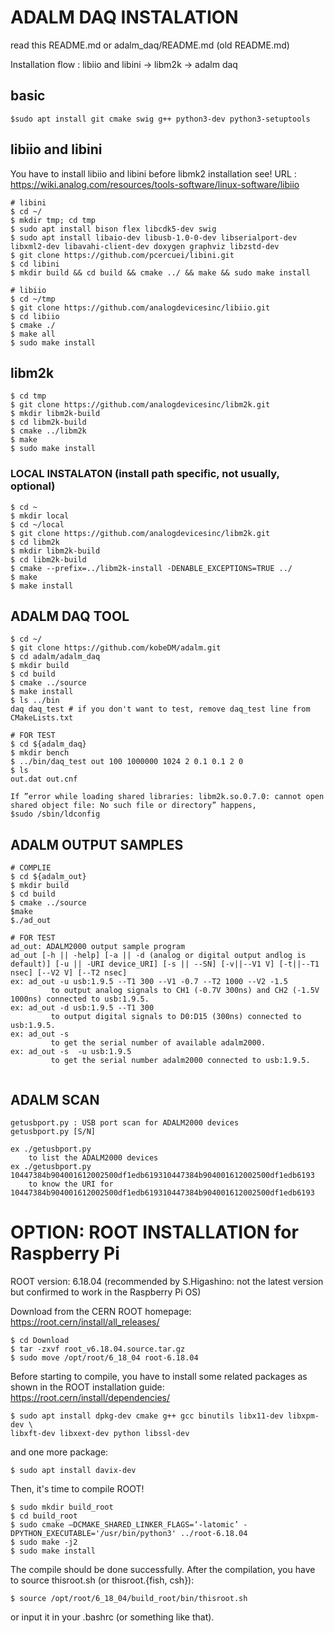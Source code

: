 # ADALM DAQ INSTALATION
read this README.md or adalm_daq/README.md (old README.md)

Installation flow : libiio and libini -> libm2k -> adalm daq 
## basic
```
$sudo apt install git cmake swig g++ python3-dev python3-setuptools
```

## libiio and libini 
You have to install libiio and libini before libmk2 installation
see! URL : https://wiki.analog.com/resources/tools-software/linux-software/libiio

```
# libini
$ cd ~/
$ mkdir tmp; cd tmp
$ sudo apt install bison flex libcdk5-dev swig
$ sudo apt install libaio-dev libusb-1.0-0-dev libserialport-dev libxml2-dev libavahi-client-dev doxygen graphviz libzstd-dev
$ git clone https://github.com/pcercuei/libini.git
$ cd libini
$ mkdir build && cd build && cmake ../ && make && sudo make install

# libiio
$ cd ~/tmp
$ git clone https://github.com/analogdevicesinc/libiio.git
$ cd libiio
$ cmake ./
$ make all
$ sudo make install
```

## libm2k
```
$ cd tmp
$ git clone https://github.com/analogdevicesinc/libm2k.git
$ mkdir libm2k-build
$ cd libm2k-build
$ cmake ../libm2k
$ make
$ sudo make install
```

### LOCAL INSTALATON (install path specific, not usually, optional)

```
$ cd ~
$ mkdir local 
$ cd ~/local
$ git clone https://github.com/analogdevicesinc/libm2k.git
$ cd libm2k
$ mkdir libm2k-build
$ cd libm2k-build
$ cmake --prefix=../libm2k-install -DENABLE_EXCEPTIONS=TRUE ../
$ make
$ make install
```

## ADALM DAQ TOOL
```
$ cd ~/
$ git clone https://github.com/kobeDM/adalm.git
$ cd adalm/adalm_daq
$ mkdir build
$ cd build
$ cmake ../source
$ make install
$ ls ../bin
daq daq_test # if you don't want to test, remove daq_test line from CMakeLists.txt

# FOR TEST
$ cd ${adalm_daq}
$ mkdir bench
$ ../bin/daq_test out 100 1000000 1024 2 0.1 0.1 2 0
$ ls
out.dat out.cnf

If ”error while loading shared libraries: libm2k.so.0.7.0: cannot open shared object file: No such file or directory” happens,
$sudo /sbin/ldconfig 
```

## ADALM OUTPUT SAMPLES
```
# COMPLIE
$ cd ${adalm_out}
$ mkdir build
$ cd build
$ cmake ../source
$make
$./ad_out

# FOR TEST
ad_out: ADALM2000 output sample program
ad_out [-h || -help] [-a || -d (analog or digital output andlog is default)] [-u || -URI device_URI] [-s || --SN] [-v||--V1 V] [-t||--T1 nsec] [--V2 V] [--T2 nsec] 
ex: ad_out -u usb:1.9.5 --T1 300 --V1 -0.7 --T2 1000 --V2 -1.5 
         to output analog signals to CH1 (-0.7V 300ns) and CH2 (-1.5V 1000ns) connected to usb:1.9.5.
ex: ad_out -d usb:1.9.5 --T1 300
         to output digital signals to D0:D15 (300ns) connected to usb:1.9.5.
ex: ad_out -s
         to get the serial number of available adalm2000.
ex: ad_out -s  -u usb:1.9.5
         to get the serial number adalm2000 connected to usb:1.9.5.


```
## ADALM SCAN
```
getusbport.py : USB port scan for ADALM2000 devices   
getusbport.py [S/N]

ex ./getusbport.py 
    to list the ADALM2000 devices  
ex ./getusbport.py 10447384b904001612002500df1edb619310447384b904001612002500df1edb6193
    to know the URI for 10447384b904001612002500df1edb619310447384b904001612002500df1edb6193
```

# OPTION: ROOT INSTALLATION for Raspberry Pi

ROOT version: 6.18.04 (recommended by S.Higashino: not the latest version but confirmed to work in the Raspberry Pi OS)

Download from the CERN ROOT homepage: https://root.cern/install/all_releases/

```
$ cd Download
$ tar -zxvf root_v6.18.04.source.tar.gz
$ sudo move /opt/root/6_18_04 root-6.18.04
```

Before starting to compile, you have to install some related packages as shown in the ROOT installation guide: https://root.cern/install/dependencies/

```
$ sudo apt install dpkg-dev cmake g++ gcc binutils libx11-dev libxpm-dev \
libxft-dev libxext-dev python libssl-dev
```

and one more package: 

```
$ sudo apt install davix-dev
```

Then, it's time to compile ROOT!

```
$ sudo mkdir build_root
$ cd build_root
$ sudo cmake –DCMAKE_SHARED_LINKER_FLAGS=‘-latomic’ -DPYTHON_EXECUTABLE='/usr/bin/python3' ../root-6.18.04
$ sudo make -j2
$ sudo make install
```

The compile should be done successfully. After the compilation, you have to source thisroot.sh (or thisroot.{fish, csh}):

```
$ source /opt/root/6_18_04/build_root/bin/thisroot.sh
```

or input it in your .bashrc (or something like that).
